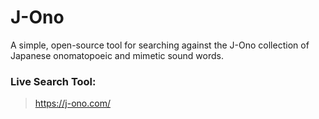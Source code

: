# J-Ono
A simple, open-source tool for searching against the J-Ono collection of Japanese onomatopoeic and mimetic sound words.

### Live Search Tool:
> https://j-ono.com/
